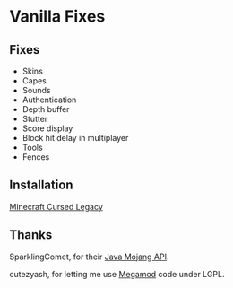 # Vanilla Fixes

## Fixes
* Skins
* Capes
* Sounds
* Authentication
* Depth buffer
* Stutter
* Score display
* Block hit delay in multiplayer
* Tools
* Fences

## Installation
[Minecraft Cursed Legacy](https://minecraft-cursed-legacy.github.io/)

## Thanks
SparklingComet, for their [Java Mojang API](https://github.com/SparklingComet/java-mojang-api).

cutezyash, for letting me use [Megamod](https://github.com/OldHaven-Network/MegaMod-Mixins) code under LGPL.
